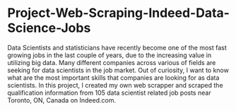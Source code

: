 # Project-Web-Scraping-Indeed-Data-Science-Jobs
Data Scientists and statisticians have recently become one of the most fast growing jobs in the last couple of years, due to the increasing value in utilizing big data. Many different companies across various of fields are seeking for data scientists in the job market. Out of curiosity, I want to know what are the most important skills that companies are looking for as data scientists. In this project, I created my own web scrapper and scraped the qualification information from 105 data scientist related job posts near Toronto, ON, Canada on Indeed.com.
